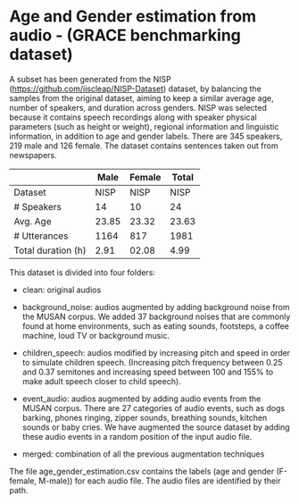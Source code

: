 # Age and Gender estimation from audio - (GRACE benchmarking dataset)

A subset has been generated from the NISP (https://github.com/iiscleap/NISP-Dataset) dataset, by balancing the samples from the original dataset, aiming to keep a similar average age, number of speakers, and duration across genders. NISP was selected because it contains speech recordings along with speaker physical parameters (such as height or weight), regional information and linguistic information, in addition to age and gender labels. There are 345 speakers, 219 male and 126 female. The dataset contains sentences taken out from newspapers. 

|                    | Male  | Female | Total |
|--------------------|-------|--------|-------|
| Dataset            | NISP  | NISP   | NISP  |
| # Speakers         | 14    | 10     | 24    |
| Avg. Age           | 23.85 | 23.32  | 23.63 |
| # Utterances       | 1164  | 817    | 1981  |
| Total duration (h) | 2.91  | 02.08  | 4.99  |

This dataset is divided into four folders:
* clean: original audios

* background_noise: audios augmented by adding background noise from the MUSAN corpus. We added 37 background noises that are commonly found at home environments, such as eating sounds, footsteps, a coffee machine, loud TV or background music.

* children_speech: audios modified by increasing pitch and speed in order to simulate children speech. (Increasing pitch frequency between 0.25 and 0.37 semitones and increasing speed between 100 and 155% to make adult speech closer to child speech).

* event_audio: audios augmented by adding audio events from the MUSAN corpus. There are 27 categories of audio events, such as dogs barking, phones ringing, zipper sounds, breathing sounds, kitchen sounds or baby cries. We have augmented the source dataset by adding these audio events in a random position of the input audio file.

* merged: combination of all the previous augmentation techniques

The file age_gender_estimation.csv contains the labels (age and gender (F-female, M-male)) for each audio file. The audio files are identified by their path.
